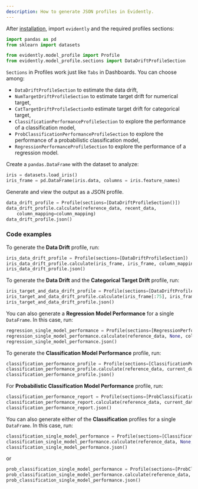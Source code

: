 ```yaml
---
description: How to generate JSON profiles in Evidently.
---
```


After [installation](../get-started/install-evidently.md), import `evidently` and the required profiles sections:

```python
import pandas as pd
from sklearn import datasets

from evidently.model_profile import Profile
from evidently.model_profile.sections import DataDriftProfileSection
```

`Sections` in Profiles work just like `Tabs` in Dashboards. You can choose among:

* `DataDriftProfileSection` to estimate the data drift,
* `NumTargetDriftProfileSection` to estimate target drift for numerical target,
* `CatTargetDriftProfileSection`to estimate target drift for categorical target,
* `ClassificationPerformanceProfileSection` to explore the performance of a classification model,
* `ProbClassificationPerformanceProfileSection` to explore the performance of a probabilistic classification model,
* `RegressionPerformanceProfileSection` to explore the performance of a regression model.

Create a `pandas.DataFrame` with the dataset to analyze:

```python
iris = datasets.load_iris()
iris_frame = pd.DataFrame(iris.data, columns = iris.feature_names)
```

Generate and view the output as a JSON profile.

```python
data_drift_profile = Profile(sections=[DataDriftProfileSection()])
data_drift_profile.calculate(reference_data, recent_data, 
    column_mapping=column_mapping)
data_drift_profile.json()
```

### Code examples

To generate the **Data Drift** profile, run:

```python
iris_data_drift_profile = Profile(sections=[DataDriftProfileSection])
iris_data_drift_profile.calculate(iris_frame, iris_frame, column_mapping=None)
iris_data_drift_profile.json() 
```

To generate the **Data Drift** and the **Categorical Target Drift** profile, run:

```python
iris_target_and_data_drift_profile = Profile(sections=[DataDriftProfileSection, CatTargetDriftProfileSection])
iris_target_and_data_drift_profile.calculate(iris_frame[:75], iris_frame[75:], column_mapping=None) 
iris_target_and_data_drift_profile.json() 
```

You can also generate a **Regression Model Performance** for a single `DataFrame`. In this case, run:

```python
regression_single_model_performance = Profile(sections=[RegressionPerformanceProfileSection])
regression_single_model_performance.calculate(reference_data, None, column_mapping=column_mapping)
regression_single_model_performance.json()
```

To generate the **Classification Model Performance** profile, run:

```python
classification_performance_profile = Profile(sections=[ClassificationPerformanceProfileSection])
classification_performance_profile.calculate(reference_data, current_data, column_mapping=column_mapping)
classification_performance_profile.json()
```

For **Probabilistic Classification Model Performance** profile, run:

```python
classification_performance_report = Profile(sections=[ProbClassificationPerformanceProfileSection])
classification_performance_report.calculate(reference_data, current_data, column_mapping=column_mapping)
classification_performance_report.json()
```

You can also generate either of the **Classification** profiles for a single `DataFrame`. In this case, run:

```python
classification_single_model_performance = Profile(sections=[ClassificationPerformanceProfileSection])
classification_single_model_performance.calculate(reference_data, None, column_mapping=column_mapping)
classification_single_model_performance.json()
```

or

```python
prob_classification_single_model_performance = Profile(sections=[ProbClassificationPerformanceProfileSection])
prob_classification_single_model_performance.calculate(reference_data, None, column_mapping=column_mapping)
prob_classification_single_model_performance.json()
```
